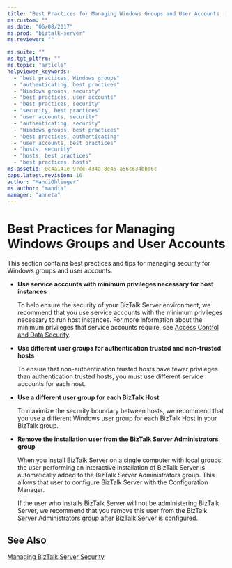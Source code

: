 ```yaml
---
title: "Best Practices for Managing Windows Groups and User Accounts | Microsoft Docs"
ms.custom: ""
ms.date: "06/08/2017"
ms.prod: "biztalk-server"
ms.reviewer: ""

ms.suite: ""
ms.tgt_pltfrm: ""
ms.topic: "article"
helpviewer_keywords: 
  - "best practices, Windows groups"
  - "authenticating, best practices"
  - "Windows groups, security"
  - "best practices, user accounts"
  - "best practices, security"
  - "security, best practices"
  - "user accounts, security"
  - "authenticating, security"
  - "Windows groups, best practices"
  - "best practices, authenticating"
  - "user accounts, best practices"
  - "hosts, security"
  - "hosts, best practices"
  - "best practices, hosts"
ms.assetid: 0c4a141e-97ce-434a-8e45-a56c634bbd6c
caps.latest.revision: 16
author: "MandiOhlinger"
ms.author: "mandia"
manager: "anneta"
---
```

# Best Practices for Managing Windows Groups and User Accounts
This section contains best practices and tips for managing security for Windows groups and user accounts.  
  
-   **Use service accounts with minimum privileges necessary for host instances**  
  
     To help ensure the security of your BizTalk Server environment, we recommend that you use service accounts with the minimum privileges necessary to run host instances. For more information about the minimum privileges that service accounts require, see [Access Control and Data Security](../core/access-control-and-data-security.md).  
  
-   **Use different user groups for authentication trusted and non-trusted hosts**  
  
     To ensure that non-authentication trusted hosts have fewer privileges than authentication trusted hosts, you must use different service accounts for each host.  
  
-   **Use a different user group for each BizTalk Host**  
  
     To maximize the security boundary between hosts, we recommend that you use a different Windows user group for each BizTalk Host in your BizTalk group.  
  
-   **Remove the installation user from the BizTalk Server Administrators group**  
  
     When you install BizTalk Server on a single computer with local groups, the user performing an interactive installation of BizTalk Server is automatically added to the BizTalk Server Administrators group. This allows that user to configure BizTalk Server with the Configuration Manager.  
  
     If the user who installs BizTalk Server will not be administering BizTalk Server, we recommend that you remove this user from the BizTalk Server Administrators group after BizTalk Server is configured.  
  
## See Also  
 [Managing BizTalk Server Security](../core/managing-biztalk-server-security.md)